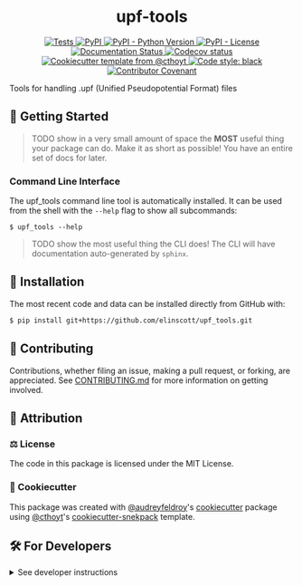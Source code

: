 <!--
<p align="center">
  <img src="https://github.com/elinscott/upf_tools/raw/main/docs/source/logo.png" height="150">
</p>
-->

<h1 align="center">
  upf-tools
</h1>

<p align="center">
    <a href="https://github.com/elinscott/upf-tools/actions/workflows/tests.yml">
        <img alt="Tests" src="https://github.com/elinscott/upf-tools/workflows/Tests/badge.svg" />
    </a>
    <a href="https://pypi.org/project/upf-tools">
        <img alt="PyPI" src="https://img.shields.io/pypi/v/upf-tools" />
    </a>
    <a href="https://pypi.org/project/upf-tools">
        <img alt="PyPI - Python Version" src="https://img.shields.io/pypi/pyversions/upf-tools" />
    </a>
    <a href="https://github.com/elinscott/upf-tools/blob/main/LICENSE">
        <img alt="PyPI - License" src="https://img.shields.io/pypi/l/upf-tools" />
    </a>
    <a href='https://upf-tools.readthedocs.io/en/latest/?badge=latest'>
        <img src='https://readthedocs.org/projects/upf-tools/badge/?version=latest' alt='Documentation Status' />
    </a>
    <a href="https://codecov.io/gh/elinscott/upf-tools/branch/main">
        <img src="https://codecov.io/gh/elinscott/upf-tools/branch/main/graph/badge.svg" alt="Codecov status" />
    </a>  
    <a href="https://github.com/cthoyt/cookiecutter-python-package">
        <img alt="Cookiecutter template from @cthoyt" src="https://img.shields.io/badge/Cookiecutter-snekpack-blue" /> 
    </a>
    <a href='https://github.com/psf/black'>
        <img src='https://img.shields.io/badge/code%20style-black-000000.svg' alt='Code style: black' />
    </a>
    <a href="https://github.com/elinscott/upf-tools/blob/main/.github/CODE_OF_CONDUCT.md">
        <img src="https://img.shields.io/badge/Contributor%20Covenant-2.1-4baaaa.svg" alt="Contributor Covenant"/>
    </a>
</p>

Tools for handling .upf (Unified Pseudopotential Format) files

## 💪 Getting Started

> TODO show in a very small amount of space the **MOST** useful thing your package can do.
> Make it as short as possible! You have an entire set of docs for later.

### Command Line Interface

The upf_tools command line tool is automatically installed. It can
be used from the shell with the `--help` flag to show all subcommands:

```shell
$ upf_tools --help
```

> TODO show the most useful thing the CLI does! The CLI will have documentation auto-generated
> by `sphinx`.

## 🚀 Installation

<!-- Uncomment this section after your first ``tox -e finish``
The most recent release can be installed from
[PyPI](https://pypi.org/project/upf_tools/) with:

```shell
$ pip install upf_tools
```
-->

The most recent code and data can be installed directly from GitHub with:

```bash
$ pip install git+https://github.com/elinscott/upf_tools.git
```

## 👐 Contributing

Contributions, whether filing an issue, making a pull request, or forking, are appreciated. See
[CONTRIBUTING.md](https://github.com/elinscott/upf_tools/blob/master/.github/CONTRIBUTING.md) for more information on getting involved.

## 👋 Attribution

### ⚖️ License

The code in this package is licensed under the MIT License.

<!--
### 📖 Citation

Citation goes here!
-->

<!--
### 🎁 Support

This project has been supported by the following organizations (in alphabetical order):

- [Harvard Program in Therapeutic Science - Laboratory of Systems Pharmacology](https://hits.harvard.edu/the-program/laboratory-of-systems-pharmacology/)

-->

<!--
### 💰 Funding

This project has been supported by the following grants:

| Funding Body                                             | Program                                                                                                                       | Grant           |
|----------------------------------------------------------|-------------------------------------------------------------------------------------------------------------------------------|-----------------|
| DARPA                                                    | [Automating Scientific Knowledge Extraction (ASKE)](https://www.darpa.mil/program/automating-scientific-knowledge-extraction) | HR00111990009   |
-->

### 🍪 Cookiecutter

This package was created with [@audreyfeldroy](https://github.com/audreyfeldroy)'s
[cookiecutter](https://github.com/cookiecutter/cookiecutter) package using [@cthoyt](https://github.com/cthoyt)'s
[cookiecutter-snekpack](https://github.com/cthoyt/cookiecutter-snekpack) template.

## 🛠️ For Developers

<details>
  <summary>See developer instructions</summary>

The final section of the README is for if you want to get involved by making a code contribution.

### Development Installation

To install in development mode, use the following:

```bash
$ git clone git+https://github.com/elinscott/upf_tools.git
$ cd upf_tools
$ pip install -e .
```

### 🥼 Testing

After cloning the repository and installing `tox` with `pip install tox`, the unit tests in the `tests/` folder can be
run reproducibly with:

```shell
$ tox
```

Additionally, these tests are automatically re-run with each commit in a [GitHub Action](https://github.com/elinscott/upf_tools/actions?query=workflow%3ATests).

### 📖 Building the Documentation

The documentation can be built locally using the following:

```shell
$ git clone git+https://github.com/elinscott/upf_tools.git
$ cd upf_tools
$ tox -e docs
$ open docs/build/html/index.html
``` 

The documentation automatically installs the package as well as the `docs`
extra specified in the [`setup.cfg`](setup.cfg). `sphinx` plugins
like `texext` can be added there. Additionally, they need to be added to the
`extensions` list in [`docs/source/conf.py`](docs/source/conf.py).

### 📦 Making a Release

After installing the package in development mode and installing
`tox` with `pip install tox`, the commands for making a new release are contained within the `finish` environment
in `tox.ini`. Run the following from the shell:

```shell
$ tox -e finish
```

This script does the following:

1. Uses [Bump2Version](https://github.com/c4urself/bump2version) to switch the version number in the `setup.cfg`,
   `src/upf_tools/version.py`, and [`docs/source/conf.py`](docs/source/conf.py) to not have the `-dev` suffix
2. Packages the code in both a tar archive and a wheel using [`build`](https://github.com/pypa/build)
3. Uploads to PyPI using [`twine`](https://github.com/pypa/twine). Be sure to have a `.pypirc` file configured to avoid the need for manual input at this
   step
4. Push to GitHub. You'll need to make a release going with the commit where the version was bumped.
5. Bump the version to the next patch. If you made big changes and want to bump the version by minor, you can
   use `tox -e bumpversion -- minor` after.
</details>
